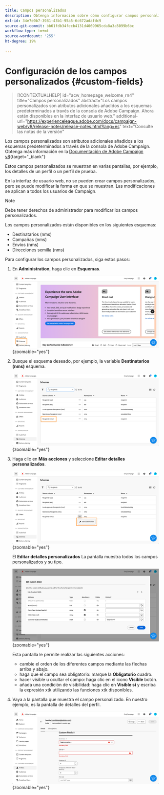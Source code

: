 ```yaml
---
title: Campos personalizados
description: Obtenga información sobre cómo configurar campos personalizados
exl-id: 34e7e0b7-3981-43b1-95a5-6c672adafdc9
source-git-commit: bb61fdb34fecb4131d4069965cda8a3a5099b6bc
workflow-type: tm+mt
source-wordcount: '255'
ht-degree: 19%

---
```


# Configuración de los campos personalizados {#custom-fields}

>[!CONTEXTUALHELP]
>id="acw_homepage_welcome_rn4"
>title="Campos personalizados"
>abstract="Los campos personalizados son atributos adicionales añadidos a los esquemas predeterminados a través de la consola de Adobe Campaign. Ahora están disponibles en la interfaz de usuario web."
>additional-url="https://experienceleague.adobe.com/docs/campaign-web/v8/release-notes/release-notes.html?lang=es" text="Consulte las notas de la versión"



Los campos personalizados son atributos adicionales añadidos a los esquemas predeterminados a través de la consola de Adobe Campaign. Obtenga más información en la [Documentación de Adobe Campaign v8](https://experienceleague.adobe.com/docs/campaign/campaign-v8/developer/shemas-forms/extend-schema.html){target="_blank"}

Estos campos personalizados se muestran en varias pantallas, por ejemplo, los detalles de un perfil o un perfil de prueba.

En la interfaz de usuario web, no se pueden crear campos personalizados, pero se puede modificar la forma en que se muestran. Las modificaciones se aplican a todos los usuarios de Campaign.

>[!NOTE]
>
>Debe tener derechos de administrador para modificar los campos personalizados.

Los campos personalizados están disponibles en los siguientes esquemas:

* Destinatarios (nms)
* Campañas (nms)
* Envíos (nms)
* Direcciones semilla (nms)

Para configurar los campos personalizados, siga estos pasos:

1. En **Administration**, haga clic en **Esquemas**.

   ![](assets/custom-fields.png){zoomable="yes"}

1. Busque el esquema deseado, por ejemplo, la variable **Destinatarios (nms)** esquema.

   ![](assets/custom-fields2.png){zoomable="yes"}

1. Haga clic en **Más acciones** y seleccione **Editar detalles personalizados**.

   ![](assets/custom-fields3.png){zoomable="yes"}

   El **Editar detalles personalizados** La pantalla muestra todos los campos personalizados y su tipo.

   ![](assets/custom-fields4.png){zoomable="yes"}

   Esta pantalla le permite realizar las siguientes acciones:

   * cambie el orden de los diferentes campos mediante las flechas arriba y abajo.
   * haga que el campo sea obligatorio: marque la **Obligatorio** cuadro.
   * hacer visible u ocultar el campo: haga clic en el icono **Visible** botón.
   * añada una condición de visibilidad: haga clic en **Visible si** y escriba la expresión xtk utilizando las funciones xtk disponibles.

1. Vaya a la pantalla que muestra el campo personalizado. En nuestro ejemplo, es la pantalla de detalles del perfil.

   ![](assets/custom-fields5.png){zoomable="yes"}
